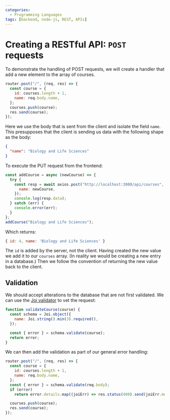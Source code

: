 ```yaml
---
categories:
  - Programming Languages
tags: [backend, node-js, REST, APIs]
---
```


# Creating a RESTful API: `POST` requests

To demonstrate the handling of POST requests, we will create a handler that add a new element to the array of courses.

```js
router.post("/", (req, res) => {
  const course = {
    id: courses.length + 1,
    name: req.body.name,
  };
  courses.push(course);
  res.send(course);
});
```

Here we use the body that is sent from the client and isolate the field `name`. This presupposes that the client is sending us data with the following shape as the body:

```json
{
  "name": "Biology and Life Sciences"
}
```

To execute the PUT request from the frontend:

```js
const addCourse = async (newCourse) => {
  try {
    const resp = await axios.post("http://localhost:3000/api/courses", {
      name: newCourse,
    });
    console.log(resp.data);
  } catch (err) {
    console.error(err);
  }
};
addCourse("Biology and Life Sciences");
```

Which returns:

```js
{ id: 4, name: 'Biology and Life Sciences' }
```

The `id` is added by the server, not the client. Having created the new value we add it to our `courses` array. (In reality we would be creating a new entry in a database.) Then we follow the convention of returning the new value back to the client.

## Validation

We should accept alterations to the database that are not first validated. We can use the [Joi validator](/Programming_Languages/NodeJS/REST_APIs/Validation.md) to vet the request:

```js
function validateCourse(course) {
  const schema = Joi.object({
    name: Joi.string().min(3).required(),
  });

  const { error } = schema.validate(course);
  return error;
}
```

We can then add the validation as part of our general error handling:

```js
router.post("/", (req, res) => {
  const course = {
    id: courses.length + 1,
    name: req.body.name,
  };
  const { error } = schema.validate(req.body);
  if (error)
    return error.details.map((joiErr) => res.status(400).send(joiErr.message));

  courses.push(course);
  res.send(course);
});
```
